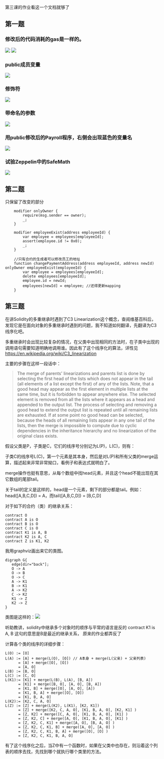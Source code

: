 第三课的作业看这一个文档就够了

## 第一题
### 修改后的代码消耗的gas是一样的。
![](remix-calculateRunway.jpg)
![](remix-calculateRunway2.jpg)

### public成员变量
![](remix-public.jpg)

### 修饰符
![](remix-modifier.jpg)

### 带命名的参数
![](remix-naming-parameter.jpg)

### 用public修改后的Payroll程序，右侧会出现蓝色的变量名
![](remix-public-member-variable.jpg)

### 试验Zeppelin中的SafeMath
![](remix-safemath.jpg)


## 第二题
只保留了改变的部分
```
    modifier onlyOwner {
        require(msg.sender == owner);
        _;
    }
    
    modifier employeeExist(address employeeId) {
        var employee = employees[employeeId];
        assert(employee.id != 0x0);
        _;
    }
    
    //只有合约的生成者可以修改员工的地址
    function changePaymentAddress(address employeeId, address newId) onlyOwner employeeExist(employeeId) {
        var employee = employees[employeeId];
        delete employees[employeeId];
        employee.id = newId;
        employees[newId] = employee; //还得更新mapping
    }
```

## 第三题

在讲Solidity的多重继承时遇到了C3 Linearization这个概念，查阅维基百科后，发现它是在面向对象的多重继承时遇到的问题，我不知道如何翻译，先翻译为C3线序化吧。

多重继承时会出现比较复杂的情况，在父类中出现相同的方法时，在子类中出现的调用语句需要知道明确地调用谁。因此有了这个线序化的算法，详性见 https://en.wikipedia.org/wiki/C3_linearization

主要的步骤在这样一段话中：

> The merge of parents' linearizations and parents list is done by selecting the first head of the lists which does not appear in the tail (all elements of a list except the first) of any of the lists. Note, that a good head may appear as the first element in multiple lists at the same time, but it is forbidden to appear anywhere else. The selected element is removed from all the lists where it appears as a head and appended to the output list. The process of selecting and removing a good head to extend the output list is repeated until all remaining lists are exhausted. If at some point no good head can be selected, because the heads of all remaining lists appear in any one tail of the lists, then the merge is impossible to compute due to cyclic dependencies in the inheritance hierarchy and no linearization of the original class exists.

假设父类是P，子类是C，它们的线序号分别记为L(P)，L(C)，则有：

子类C的线序号L(C)，第一个元素是其本身，然后是对L(P)和所有父类的merge运算，描述起来非常非常拗口，看例子和表达式就明白了。

merge操作也挺有意思，从每个数组中找head元素，并且这个head不能出现在其它数组的尾部tail。

关于tail的定义是这样的，head是一个元素，剩下的部分都是tail。例如：head([A,B,C,D]) = A，而tail([A,B,C,D]) = [B,C,D]

对于如下的合约（类）的继承关系：
```
contract O
contract A is O
contract B is O
contract C is O
contract K1 is A, B
contract K2 is A, C
contract Z is K1, K2
```
我用graphviz画出来它的类图。
```
digraph G{
   edge[dir="back"];
   O -> A
   O -> B
   O -> C
   A -> K1
   B -> K1
   A -> K2
   C -> K2
   K1 -> Z
   K2 -> Z
}
```
类图是这样的：![](https://steemitimages.com/0x0/https://steemitimages.com/DQmeCHD1ed2yahJp5ScXG9Xuh2ZjKSArs6hvmi5hPDgoKAW/c3-linearization.png)

听助教讲，solidity中继承多个对象时的顺序与平常的语言是反的
contract K1 is A, B
这句的意思是B是最近的继承关系， 原来的作业都弄反了


计算各个类的线序的详细步骤：
```
L(O) := [O]  
L(A) := [A] + merge(L(O), [O]) // A本身 + merge(L(父亲) + 父亲列表)
      = [A] + merge([O], [O])
      = [A, O]  
L(B) := [B, O]
L(C) := [C, O]
L(K1):= [K1] + merge(L(B), L(A), [B, A])
      = [K1] + merge([B, O], [A, O], [B, A])
      = [K1, B] + merge([O], [A, O], [A])
      = [K1, B, A] + merge([O], [O])
      = [K1, B, A, O] 
L(K2):= [K2, C, A, O] 
L(Z) := [Z] + merge(L(K2), L(K1), [K2, K1])
      = [Z] + merge([K2, C, A, O], [K1, B, A, O], [K2, K1] )
      = [Z, K2] + merge([C, A, O], [K1, B, A, O], [K1] )
      = [Z, K2, C] + merge([A, O], [K1, B, A, O], [K1] )
      = [Z, K2, C, K1] + merge([A, O], [B, A, O] )
      = [Z, K2, C, K1, B] + merge([A, O], [A, O] )
      = [Z, K2, C, K1, B, A] + merge([O], [O] )
      = [Z, K2, C, K1, B, A, O]
```
有了这个线序化之后，当Z中有一个函数时，如果在父类中也存在，则沿着这个列表的顺序去找，先找到哪个就执行哪个类里的方法。
